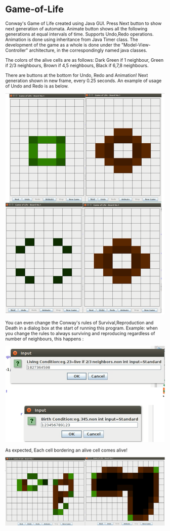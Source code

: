 # Game-of-Life
Conway's Game of Life created using Java GUI. Press Next button to show next generation of automata. Animate button shows all the following generations at equal intervals of time. Supports Undo,Redo operations. Animation is done using inheritance from Java Timer class. The development of the game as a whole is done under the "Model-View-Controller" architecture, in the correspondingly named java classes.

The colors of the alive cells are as follows: Dark Green if 1 neighbour, Green if 2/3 neighbours, Brown if 4,5 neighbours, Black if 6,7,8 neighbours.

There are buttons at the bottom for Undo, Redo and Animation! Next generation shown in new frame, every 0.25 seconds. An example of usage of Undo and Redo is as below.

![UndoExample.png](https://raw.githubusercontent.com/parthnan/Game-of-Life/master/UndoExample.png)

You can even change the Conway's rules of Survival,Reproduction and Death in a dialog box at the start of running this program. Example: when you change the rules to always surviving and reproducing regardless of number of neighbours, this happens : 

![InputRules.png](https://raw.githubusercontent.com/parthnan/Game-of-Life/master/InputRules.png)

As expected, Each cell bordering an alive cell comes alive!

![AlwaysReproducing.png](https://raw.githubusercontent.com/parthnan/Game-of-Life/master/AlwaysReproducing.png)
